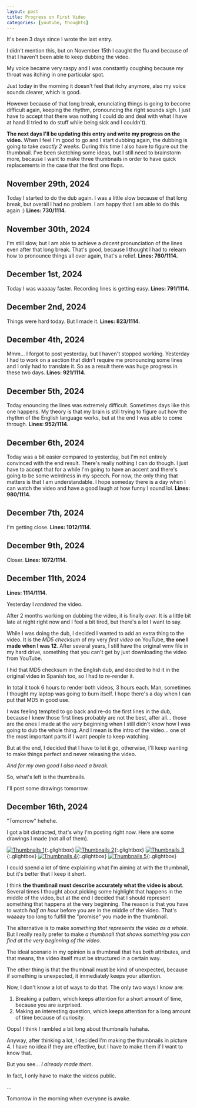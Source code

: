 ```yaml
---
layout: post
title: Progress on First Video
categories: [youtube, thoughts]
---
```


It's been 3 days since I wrote the last entry.

I didn't mention this, but on November 15th I caught the flu and because of that I haven't been able to keep dubbing the video.

My voice became very raspy and I was constantly coughing because my throat was itching in one particular spot.

Just today in the morning it doesn't feel that itchy anymore, also my voice sounds clearer, which is good.

However because of that long break, enunciating things is going to become difficult again, keeping the rhythm, pronouncing the right sounds *sigh*. I just have to accept that there was nothing I could do and deal with what I have at hand (I tried to do stuff while being sick and I couldn't).

**The next days I'll be updating this entry and write my progress on the video.** When I feel I'm good to go and I start dubbing again, the dubbing is going to take *exactly 2 weeks*. During this time I also have to figure out the thumbnail. I've been sketching some ideas, but I still need to brainstorm more, because I want to make three thumbnails in order to have quick replacements in the case that the first one flops.

## November 29th, 2024
Today I started to do the dub again. I was a little slow because of that long break, but overall I had no problem. I am happy that I am able to do this again :)
**Lines: 730/1114.**

## November 30th, 2024
I'm still slow, but I am able to achieve a *decent* pronunciation of the lines even after that long break. That's good, because I thought I had to relearn how to pronounce things all over again, that's a relief.
**Lines: 760/1114.**

## December 1st, 2024
Today I was waaaay faster. Recording lines is getting easy.
**Lines: 791/1114.**

## December 2nd, 2024
Things were hard today. But I made it.
**Lines: 823/1114.**

## December 4th, 2024
Mmm... I forgot to post yesterday, but I haven't stopped working. Yesterday I had to work on a section that didn't require me pronouncing some lines and I only had to translate it. So as a result there was huge progress in these two days.
**Lines: 921/1114.**

## December 5th, 2024
Today enouncing the lines was extremely difficult. Sometimes days like this one happens. My theory is that my brain is still trying to figure out how the rhythm of the English language works, but at the end I was able to come through.
**Lines: 952/1114.**

## December 6th, 2024
Today was a bit easier compared to yesterday, but I'm not entirely convinced with the end result. There's really nothing I can do though. I just have to accept that for a while I'm going to have an accent and there's going to be some weirdness in my speech. For now, the only thing that matters is that I am understandable. I hope someday there is a day when I can watch the video and have a good laugh at how funny I sound lol. 
**Lines: 980/1114.**

## December 7th, 2024
I'm getting close.
**Lines: 1012/1114.**

## December 9th, 2024
Closer.
**Lines: 1072/1114.**

## December 11th, 2024
**Lines: 1114/1114.**

Yesterday I *rendered* the video.

After 2 months working on dubbing the video, it is finally *over*.
It is a little bit late at night right now and I feel a bit tired, but there's a lot I want to say.

While I was doing the dub, I decided I wanted to add an extra thing to the video. It is the *MD5 checksum* of my very *first video* on YouTube, **the one I made when I was 12**. After several years, I still have the original wmv file in my hard drive, something that you can't get by just downloading the video from YouTube.

I hid that MD5 checksum in the English dub, and decided to hid it in the original video in Spanish too, so I had to re-render it.

In total it took 6 hours to render both videos, 3 hours each. Man, sometimes I thought my laptop was going to burn itself. I hope there's a day when I can put that MD5 in good use.

I was feeling tempted to go back and re-do the first lines in the dub, because I knew those first lines probably are not the best, after all... those are the ones I made at the very beginning when I still didn't know how I was going to dub the whole thing. And I mean is the intro of the video... one of the most important parts if I want people to keep watching.

But at the end, I decided that I have to let it go, otherwise, I'll keep wanting to make things perfect and never releasing the video. 

*And for my own good I also need a break.*

So, what's left is the thumbnails.

I'll post some drawings tomorrow.

## December 16th, 2024
"Tomorrow" hehehe.

I got a bit distracted, that's why I'm posting right now.
Here are some drawings I made (not all of them).

[![Thumbnails 1](https://i.postimg.cc/T3b7FtkX/IMG-20241216-180610.jpg)](https://i.postimg.cc/T3b7FtkX/IMG-20241216-180610.jpg){:.glightbox}
[![Thumbnails 2](https://i.postimg.cc/T3b7FtkX/IMG-20241216-180610.jpg)](https://i.postimg.cc/T3b7FtkX/IMG-20241216-180610.jpg){:.glightbox}
[![Thumbnails 3](https://i.postimg.cc/NFVDPXmM/IMG-20241216-180706.jpg)](https://i.postimg.cc/NFVDPXmM/IMG-20241216-180706.jpg){:.glightbox}
[![Thumbnails 4](https://i.postimg.cc/rF0QRh2t/IMG-20241216-180729.jpg)](https://i.postimg.cc/rF0QRh2t/IMG-20241216-180729.jpg){:.glightbox}
[![Thumbnails 5](https://i.postimg.cc/bw1g3sJy/IMG-20241216-180801.jpg)](https://i.postimg.cc/bw1g3sJy/IMG-20241216-180801.jpg){:.glightbox}

I could spend a lot of time explaining what I'm aiming at with the thumbnail, but it's better that I keep it short.

I think **the thumbnail must describe accurately what the video is about**. Several times I thought about picking some highlight that happens in the middle of the video, but at the end I decided that I should represent something that happens at the very beginning. The reason is that you have to watch *half an hour* before you are in the middle of the video. That's waaaay too long to fulfill the "promise" you made in the thumbnail.

The alternative is to make *something that represents the video as a whole*. But I really really prefer to make *a thumbnail that shows something you can find at the very beginning of the video*.

The ideal scenario in my opinion is a thumbnail that has *both* attributes, and that means, the video itself must be structured in a certain way.

The other thing is that the thumbnail must be kind of unexpected, because if something is unexpected, it immediately keeps your attention.

Now, I don't know a lot of ways to do that. The only two ways I know are:
1. Breaking a pattern, which keeps attention for a short amount of time, because you are surprised.
2. Making an interesting question, which keeps attention for a long amount of time because of curiosity.

Oops! I think I rambled a bit long about thumbnails hahaha.

Anyway, after thinking a lot, I decided I'm making the thumbnails in picture 4. I have no idea if they are effective, but I have to make them if I want to know that.

But you see... *I already made them*.

In fact, I only have to make the videos public.

...

Tomorrow in the morning when everyone is awake.